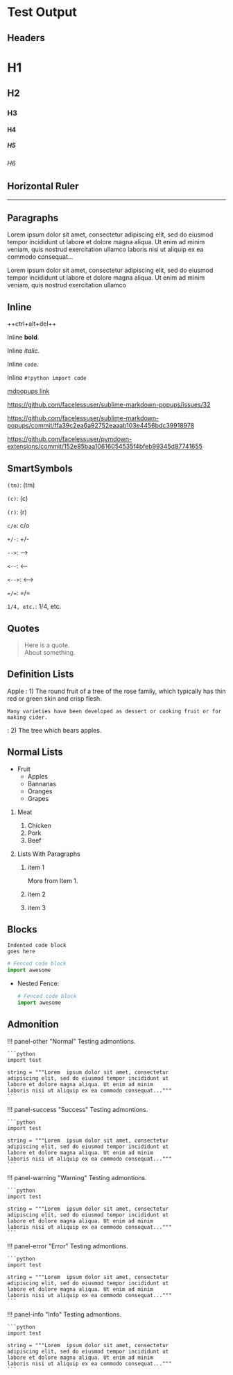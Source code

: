 # Test Output
## Headers

# H1
## H2
### H3
#### H4
##### H5
###### H6

## Horizontal Ruler

---

## Paragraphs

Lorem ipsum dolor sit amet, consectetur adipiscing elit, sed do eiusmod tempor incididunt ut 
labore et dolore magna aliqua. Ut enim ad minim veniam, quis nostrud exercitation ullamco
laboris nisi ut aliquip ex ea commodo consequat...

Lorem ipsum dolor sit amet, consectetur adipiscing elit, sed do eiusmod tempor incididunt ut 
labore et dolore magna aliqua. Ut enim ad minim veniam, quis nostrud exercitation ullamco

## Inline

++ctrl+alt+del++

Inline **bold**.

Inline *italic*.

Inline `code`.

Inline `#!python import code`

[mdpopups link](https://github.com/facelessuser/sublime-markdown-popups)

https://github.com/facelessuser/sublime-markdown-popups/issues/32

https://github.com/facelessuser/sublime-markdown-popups/commit/ffa39c2ea6a92752eaaab103e4456bdc39918978

https://github.com/facelessuser/pymdown-extensions/commit/152e85baa10616054535f4bfeb99345d87741655

## SmartSymbols

`(tm)`: (tm)

`(c)`: (c)

`(r)`: (r)

`c/o`: c/o

`+/-`: +/-

`-->`: -->

`<--`: <--

`<-->`: <-->

`=/=`: =/=

`1/4, etc.`: 1/4, etc.

## Quotes

> Here is a quote.\
> About something.

## Definition Lists

Apple
: 1) The round fruit of a tree of the rose family, which typically has thin red or green 
    skin and crisp flesh.

    Many varieties have been developed as dessert or cooking fruit or for making cider.

: 2) The tree which bears apples.

## Normal Lists

- Fruit
    - Apples
    - Bannanas
    - Oranges
    - Grapes

1. Meat
    1. Chicken
    2. Pork
    3. Beef

1. Lists With Paragraphs
    1. item 1

        More from Item 1.

    2. item 2

    3. item 3

## Blocks

    Indented code block
    goes here

```python
# Fenced code block
import awesome
```

- Nested Fence:

    ```python
    # Fenced code block
    import awesome
    ```

## Admonition

!!! panel-other "Normal"
    Testing admontions.

    ```python
    import test

    string = """Lorem  ipsum dolor sit amet, consectetur
    adipiscing elit, sed do eiusmod tempor incididunt ut
    labore et dolore magna aliqua. Ut enim ad minim 
    laboris nisi ut aliquip ex ea commodo consequat..."""
    ```

!!! panel-success "Success"
    Testing admontions.

    ```python
    import test

    string = """Lorem  ipsum dolor sit amet, consectetur
    adipiscing elit, sed do eiusmod tempor incididunt ut
    labore et dolore magna aliqua. Ut enim ad minim 
    laboris nisi ut aliquip ex ea commodo consequat..."""
    ```

!!! panel-warning "Warning"
    Testing admontions.

    ```python
    import test

    string = """Lorem  ipsum dolor sit amet, consectetur
    adipiscing elit, sed do eiusmod tempor incididunt ut
    labore et dolore magna aliqua. Ut enim ad minim 
    laboris nisi ut aliquip ex ea commodo consequat..."""
    ```

!!! panel-error "Error"
    Testing admontions.

    ```python
    import test

    string = """Lorem  ipsum dolor sit amet, consectetur
    adipiscing elit, sed do eiusmod tempor incididunt ut
    labore et dolore magna aliqua. Ut enim ad minim 
    laboris nisi ut aliquip ex ea commodo consequat..."""
    ```

!!! panel-info "Info"
    Testing admontions.

    ```python
    import test

    string = """Lorem  ipsum dolor sit amet, consectetur
    adipiscing elit, sed do eiusmod tempor incididunt ut
    labore et dolore magna aliqua. Ut enim ad minim 
    laboris nisi ut aliquip ex ea commodo consequat..."""
    ```

